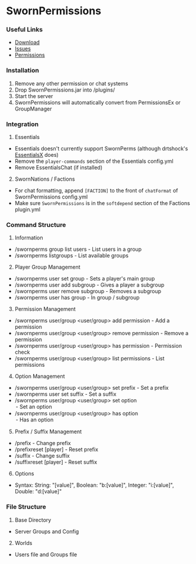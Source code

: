 # SwornPermissions

### Useful Links
  - [Download](http://ci.shadowvolt.com/job/SwornPermissions)
  - [Issues](https://github.com/dmulloy2/SwornPermissions/issues/)
  - [Permissions](https://github.com/dmulloy2/SwornPermissions/blob/master/src/main/resources/plugin.yml)

### Installation
1. Remove any other permission or chat systems
2. Drop SwornPermissions.jar into /plugins/
3. Start the server
4. SwornPermissions will automatically convert from PermissionsEx or GroupManager

### Integration
1. Essentials
  - Essentials doesn't currently support SwornPerms (although drtshock's [EssentialsX](https://ci.drtshock.net/job/EssentialsX/) does)
  - Remove the ````player-commands```` section of the Essentials config.yml
  - Remove EssentialsChat (if installed)
2. SwornNations / Factions
  - For chat formatting, append ````[FACTION]```` to the front of ````chatFormat```` of SwornPermissions config.yml
  - Make sure ````SwornPermissions```` is in the ````softdepend```` section of the Factions plugin.yml

### Command Structure
1. Information
  - /swornperms group <group> list users - List users in a group
  - /swornperms listgroups - List available groups
2. Player Group Management
  - /swornperms user <user> set group <group> - Sets a player's main group
  - /swornperms user <user> add subgroup <group> - Gives a player a subgroup
  - /swornperms user <user> remove subgroup <subgroup> - Removes a subgroup
  - /swornperms user <user> has group <group> - In group / subgroup
3. Permission Management
  - /swornperms user/group <user/group> add permission <permission> - Add a permission
  - /swornperms user/group <user/group> remove permission <permission> - Remove a permission
  - /swornperms user/group <user/group> has permission <group> - Permission check
  - /swornperms user/group <user/group> list permissions - List permissions
4. Option Management
  - /swornperms user/group <user/group> set prefix <prefix> - Set a prefix
  - /swornperms user <user> set suffix <suffix> - Set a suffix
  - /swornperms user/group <user/group> set option <option> <value> - Set an option
  - /swornperms user/group <user/group> has option <option> - Has an option
5. Prefix / Suffix Management
  - /prefix <prefix> - Change prefix
  - /prefixreset [player] - Reset prefix
  - /suffix <suffix> - Change suffix
  - /suffixreset [player] - Reset suffix
6. Options
  - Syntax: String: "[value]", Boolean: "b:[value]", Integer: "i:[value]", Double: "d:[value]"

### File Structure
1. Base Directory
  - Server Groups and Config
2. Worlds
  - Users file and Groups file